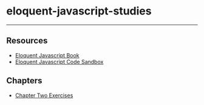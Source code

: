 # eloquent-javascript-studies
----

## Resources

- [Eloquent Javascript Book](https://eloquentjavascript.net/)
- [Eloquent Javascript Code Sandbox](https://eloquentjavascript.net/code/)


## Chapters
- [Chapter Two Exercises](chapters/chapter-two.md)